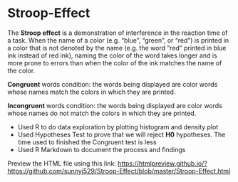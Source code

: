 # Stroop-Effect

The **Stroop effect** is a demonstration of interference in the reaction time of a task. When the name of a color (e.g. “blue”, “green”, or “red”) is printed in a color that is not denoted by the name (e.g. the word “red” printed in blue ink instead of red ink), naming the color of the word takes longer and is more prone to errors than when the color of the ink matches the name of the color.

**Congruent** words condition: the words being displayed are color words whose names match the colors in which they are printed.

**Incongruent** words condition: the words being displayed are color words whose names do not match the colors in which they are printed.

- Used R to do data exploration by plotting histogram and density plot
- Used Hypotheses Test to prove that we will reject **H0** hypotheses. The time used to finished the Congruent test is less
- Used R Markdown to document the process and findings

Preview the HTML file using this link: https://htmlpreview.github.io/?https://github.com/sunnyj529/Stroop-Effect/blob/master/Stroop-Effect.html
